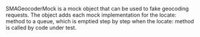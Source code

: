 SMAGeocoderMock is a mock object that can be used to fake geocoding requests. The object adds each mock implementation for the locate: method to a queue,
which is emptied step by step when the locate: method is called by code under test.
